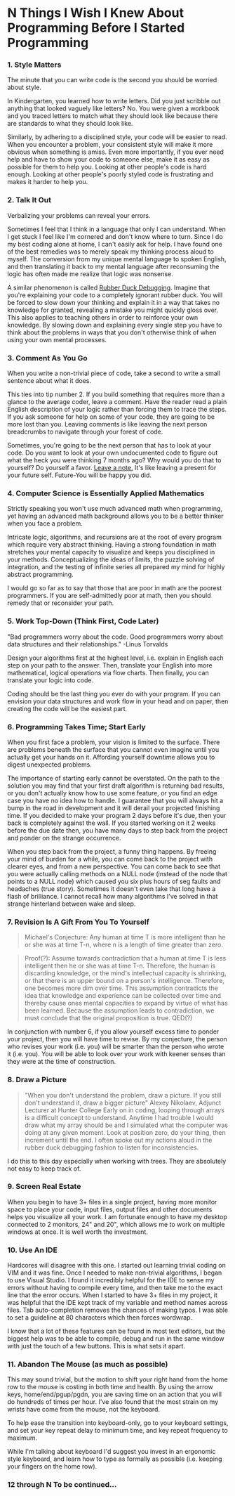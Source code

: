 # N Things I Wish I Knew About Programming Before I Started Programming

### 1. Style Matters
The minute that you can write code is the second you should be worried about style.

In Kindergarten, you learned how to write letters. Did you just scribble out anything that looked vaguely like letters? No. You were given a workbook and you traced letters to match what they should look like because there are standards to what they should look like.

Similarly, by adhering to a disciplined style, your code will be easier to read. When you encounter a problem, your consistent style will make it more obvious when something is amiss. Even more importantly, if you ever need help and have to show your code to someone else, make it as easy as possible for them to help you. Looking at other people's code is hard enough. Looking at other people's poorly styled code is frustrating and makes it harder to help you.

### 2. Talk It Out
Verbalizing your problems can reveal your errors.

Sometimes I feel that I think in a language that only I can understand. When I get stuck I feel like I'm cornered and don't know where to turn. Since I do my best coding alone at home, I can't easily ask for help. I have found one of the best remedies was to merely speak my thinking process aloud to myself. The conversion from my unique mental language to spoken English, and then translating it back to my mental language after reconsuming the logic has often made me realize that logic was nonsense.

A similar phenomenon is called [Rubber Duck Debugging](http://pressupinc.com/blog/2014/06/psychology-underlying-power-rubber-duck-debugging/). Imagine that you're explaining your code to a completely ignorant rubber duck. You will be forced to slow down your thinking and explain it in a way that takes no knowledge for granted, revealing a mistake you might quickly gloss over. This also applies to teaching others in order to reinforce your own knowledge. By slowing down and explaining every single step you have to think about the problems in ways that you don't otherwise think of when using your own mental processes.

### 3. Comment As You Go
When you write a non-trivial piece of code, take a second to write a small sentence about what it does.

This ties into tip number 2. If you build something that requires more than a glance to the average coder, leave a comment. Have the reader read a plain English description of your logic rather than forcing them to trace the steps. If you ask someone for help on some of your code, they are going to be more lost than you. Leaving comments is like leaving the next person breadcrumbs to navigate through your forest of code.

Sometimes, you're going to be the next person that has to look at your code. Do you want to look at your own undocumented code to figure out what the heck you were thinking 7 months ago? Why would you do that to yourself? Do yourself a favor. [Leave a note.](http://media1.mic.com/site/article-items/2739/1_gif.gif) It's like leaving a present for your future self. Future-You will be happy you did.

### 4. Computer Science is Essentially Applied Mathematics
Strictly speaking you won't use much advanced math when programming, yet having an advanced math background allows you to be a better thinker when you face a problem.

Intricate logic, algorithms, and recursions are at the root of every program which require very abstract thinking. Having a strong foundation in math stretches your mental capacity to visualize and keeps you disciplined in your methods. Conceptualizing the ideas of limits, the puzzle solving of integration, and the testing of infinite series all prepared my mind for highly abstract programming.

I would go so far as to say that those that are poor in math are the poorest programmers. If you are self-admittedly poor at math, then you should remedy that or reconsider your path.

### 5. Work Top-Down (Think First, Code Later)
"Bad programmers worry about the code. Good programmers worry about data structures and their relationships." -Linus Torvalds

Design your algorithms first at the highest level, i.e. explain in English each step on your path to the answer. Then, translate your English into more mathematical, logical operations via flow charts. Then finally, you can translate your logic into code.

Coding should be the last thing you ever do with your program. If you can envision your data structures and work flow in your head and on paper, then creating the code will be the easiest part. 

### 6. Programming Takes Time; Start Early
When you first face a problem, your vision is limited to the surface. There are problems beneath the surface that you cannot even imagine until you actually get your hands on it. Affording yourself downtime allows you to digest unexpected problems.

The importance of starting early cannot be overstated. On the path to the solution you may find that your first draft algorithm is returning bad results, or you don't actually know how to use some feature, or you find an edge case you have no idea how to handle. I guarantee that you will always hit a bump in the road in development and it will derail your projected finishing time. If you decided to make your program 2 days before it's due, then your back is completely against the wall. If you started working on it 2 weeks before the due date then, you have many days to step back from the project and ponder on the strange occurrence.

When you step back from the project, a funny thing happens. By freeing your mind of burden for a while, you can come back to the project with clearer eyes, and from a new perspective. You can come back to see that you were actually calling methods on a NULL node (instead of the node that points to a NULL node) which caused you six plus hours of seg faults and headaches (true story). Sometimes it doesn't even take that long have a flash of brilliance. I cannot recall how many algorithms I've solved in that strange hinterland between wake and sleep.

### 7. Revision Is A Gift From You To Yourself
> Michael's Conjecture: Any human at time T is more intelligent than he or she was at time T-n, where n is a length of time greater than zero.

> Proof(?): Assume towards contradiction that a human at time T is less intelligent then he or she was at time T-n. Therefore, the human is discarding knowledge, or the mind's intellectual capacity is shrinking, or that there is an upper bound on a person's intelligence. Therefore, one becomes more dim over time. This assumption contradicts the idea that knowledge and experience can be collected over time and thereby cause ones mental capacities to expand by virtue of what has been learned. Because the assumption leads to contradiction, we must conclude that the original proposition is true. QED(?)

In conjunction with number 6, if you allow yourself excess time to ponder your project, then you will have time to revise. By my conjecture, the person who revises your work (i.e. you) will be smarter than the person who wrote it (i.e. you). You will be able to look over your work with keener senses than they were at the time of construction.

### 8. Draw a Picture
> "When you don't understand the problem, draw a picture. If you still don't understand it, draw a bigger picture"
> Alexey Nikolaev, Adjunct Lecturer at Hunter College
Early on in coding, looping through arrays is a difficult concept to understand. Anytime I had trouble I would draw what my array should be and I simulated what the computer was doing at any given moment. Look at position zero, do your thing, then increment until the end. I often spoke out my actions aloud in the rubber duck debugging fashion to listen for inconsistencies.

I do this to this day especially when working with trees. They are absolutely not easy to keep track of.
### 9. Screen Real Estate
When you begin to have 3+ files in a single project, having more monitor space to place your code, input files, output files and other documents helps you visualize all your work. I am fortunate enough to have my desktop connected to 2 monitors, 24" and 20", which allows me to work on multiple windows at once. It is well worth the investment.
### 10. Use An IDE
Hardcores will disagree with this one. I started out learning trivial coding on VIM and it was fine. Once I needed to make non-trivial algorithms, I began to use Visual Studio. I found it incredibly helpful for the IDE to sense my errors without having to compile every time, and then take me to the exact line that the error occurs. When I started to have 3+ files in my project, it was helpful that the IDE kept track of my variable and method names across files. Tab auto-completion removes the chances of making typos. I was able to set a guideline at 80 characters which then forces wordwrap.

I know that a lot of these features can be found in most text editors, but the biggest help was to be able to compile, debug and run in the same window with just the touch of a few buttons. This is what sets it apart.
### 11. Abandon The Mouse (as much as possible)
This may sound trivial, but the motion to shift your right hand from the home row to the mouse is costing in both time and health. By using the arrow keys, home/end/pgup/pgdn, you are saving time on an action that you will do hundreds of times per hour. I've also found that the most strain on my wrists have come from the mouse, not the keyboard.

To help ease the transition into keyboard-only, go to your keyboard settings, and set your key repeat delay to minimum time, and key repeat frequency to maximum.

While I'm talking about keyboard I'd suggest you invest in an ergonomic style keyboard, and learn how to type as formally as possible (i.e. keeping your fingers on the home row).

### 12 through N To be continued...
